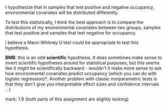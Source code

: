 I hypothesize that in samples that test positive and negative occupancy, environmental covariates will be distributed differently.

To test this statistically, I think the best approach is to compare the distributions of my environmental covariates between two groups, samples that test positive and samples that test negative for occupancy. 

I believe a Mann-Whitney U test could be appropriate to test this hypothesis.

**BMB**: this is an odd **scientific** hypothesis. It does sometimes make sense to invert scientific hypotheses around for statistical purposes, but this seems like it might be scientifically backward - wouldn't it make more sense to ask how environmental covariates predict occupancy (which you can do with logistic regression)?. Another problem with classic nonparametric tests is that they don't give you interpretable effect sizes and confidence intervals ...)

mark: 1.9 (both parts of this assignment are slightly lacking)
